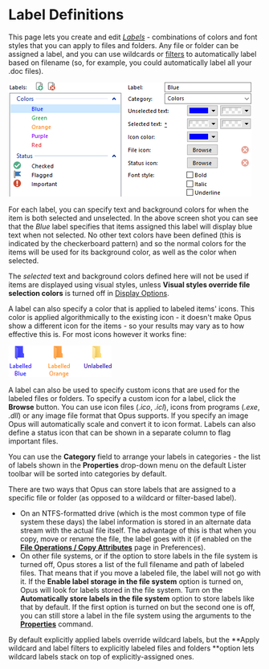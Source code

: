 # Label Definitions

This page lets you create and edit *[Labels](/Manual/file_operations/labels.md) -* combinations of colors and font styles that you can apply to files and folders. Any file or folder can be assigned a label, and you can use wildcards or [filters](/Manual/file_operations/copying_moving_and_deleting_files/filtered_operations/RAEDME.md) to automatically label based on filename (so, for example, you could automatically label all your .doc files).

![](/Manual/images/media/labels_1.png) 

For each label, you can specify text and background colors for when the item is both selected and unselected. In the above screen shot you can see that the *Blue* label specifies that items assigned this label will display blue text when not selected. No other text colors have been defined (this is indicated by the checkerboard pattern) and so the normal colors for the items will be used for its background color, as well as the color when selected.

The *selected* text and background colors defined here will not be used if items are displayed using visual styles, unless **Visual styles override file selection colors** is turned off in [Display Options](../display/display_options.md).

A label can also specify a color that is applied to labeled items' icons. This color is applied algorithmically to the existing icon - it doesn't make Opus show a different icon for the items - so your results may vary as to how effective this is. For most icons however it works fine:

![](/Manual/images/media/labels_2.png) 

A label can also be used to specify custom icons that are used for the labeled files or folders. To specify a custom icon for a label, click the **Browse** button. You can use icon files (*.ico*, *.icl*), icons from programs (*.exe*, *.dll*) or any image file format that Opus supports. If you specify an image Opus will automatically scale and convert it to icon format. Labels can also define a status icon that can be shown in a separate column to flag important files.

You can use the **Category** field to arrange your labels in categories - the list of labels shown in the **Properties** drop-down menu on the default Lister toolbar will be sorted into categories by default.

There are two ways that Opus can store labels that are assigned to a specific file or folder (as opposed to a wildcard or filter-based label).

- On an NTFS-formatted drive (which is the most common type of file system these days) the label information is stored in an alternate data stream with the actual file itself. The advantage of this is that when you copy, move or rename the file, the label goes with it (if enabled on the **[File Operations / Copy Attributes](../file_operations/copy_attributes.md)** page in Preferences).
- On other file systems, or if the option to store labels in the file system is turned off, Opus stores a list of the full filename and path of labeled files. That means that if you move a labeled file, the label will not go with it. If the **Enable label storage in the file system** option is turned on, Opus will look for labels stored in the file system. Turn on the **Automatically store labels in the file system** option to store labels like that by default. If the first option is turned on but the second one is off, you can still store a label in the file system using the arguments to the **[Properties](/Manual/reference/command_reference/internal_commands/properties.md)** command.

By default explicitly applied labels override wildcard labels, but the **Apply wildcard and label filters to explicitly labeled files and folders **option lets wildcard labels stack on top of explicitly-assigned ones.
